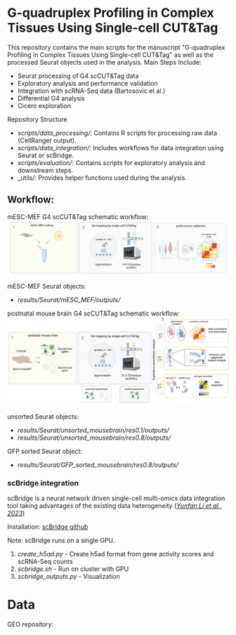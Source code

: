 # G-quadruplex Profiling in Complex Tissues Using Single-cell CUT&Tag

This repository contains the main scripts for the manuscript "G-quadruplex Profiling in Complex Tissues Using Single-cell CUT&Tag" as well as the processed Seurat objects used in the analysis.
Main Steps Include:

* Seurat processing of G4 scCUT&Tag data
* Exploratory analysis and performance validation
* Integration with scRNA-Seq data (Bartosovic et al.)
* Differential G4 analysis
* Cicero exploration

Repository Structure

* _scripts/data_processing/:_ Contains R scripts for processing raw data (CellRanger output).
* _scripts/data_integration/:_ Includes workflows for data integration using Seurat or scBridge.
* _scripts/evaluation/:_ Contains scripts for exploratory analysis and downstream steps.
* _utils/: Provides helper functions used during the analysis.

## Workflow:

mESC-MEF G4 scCUT&Tag schematic workflow: 
![mESC-MEF workflow](G4_scCut&Tag_workflow_mESC-MEF-biorender.jpeg)

mESC-MEF Seurat objects: 
* _results/Seurat/mESC_MEF/outputs/_

postnatal mouse brain G4 scCUT&Tag schematic workflow: 
![brain workflow](G4_scCut&Tag_workflow_mousebrain.jpg)

unsorted Seurat objects: 
* _results/Seurat/unsorted_mousebrain/res0.1/outputs/_
* _results/Seurat/unsorted_mousebrain/res0.8/outputs/_

GFP sorted Seurat object:
* _results/Seurat/GFP_sorted_mousebrain/res0.8/outputs/_


### scBridge integration

scBridge is a neural network driven single-cell multi-omics data integration tool taking advantages of the existing data heterogeneity ([_Yunfan Li et al., 2023_](https://www.nature.com/articles/s41467-023-41795-5))

Installation: [scBridge github](https://github.com/XLearning-SCU/scBridge)

Note: scBridge runs on a single GPU.

1. _create_h5ad.py_ - Create h5ad format from gene activity scores and scRNA-Seq counts
2. _scbridge.sh_ - Run on cluster with GPU
3. _scbridge_outputs.py_ - Visualization

# Data

GEO repository:
